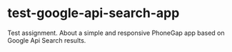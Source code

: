 test-google-api-search-app
==========================

Test assignment. About a simple and responsive PhoneGap app based on Google Api Search results.

